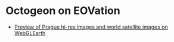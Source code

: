 # Octogeon on EOVation

- [Preview of Prague hi-res images and world satellite images on WebGLEarth](https://rawgit.com/OctoGEO/eovation/master/satellite/index.html#ll=50.08617,14.41361;alt=327;h=-1.211;t=-0.688)
